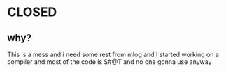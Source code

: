 # CLOSED
## why?
This is a mess and i need some rest from mlog
and I started working on a compiler and most
of the code is S#@T and no one gonna use anyway
